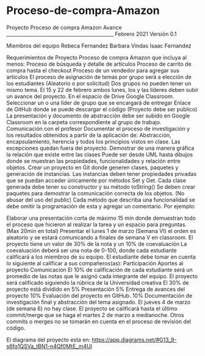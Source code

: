 # Proceso-de-compra-Amazon

Proyecto Proceso de compra Amazon
Avance
                          ____________________________________________
Febrero 2021
Versión 0.1



Miembros del equipo
Rebeca Fernandez
Barbara Vindas
Isaac Fernandez







Requerimientos de Proyecto
Proceso de compra Amazon que incluya al menos:
Proceso de búsqueda y detalle de artículos
Proceso de carrito de compra hasta el checkout
Proceso de un vendedor para agregar sus artículos
El proceso de asignación de temas por grupo será a elección de los estudiantes (Aleatorio o por solicitud) 
Dos grupos no pueden tener un mismo tema.
El 15 y 22 de febrero ambos lunes, los y las líderes deben subir un avance del proyecto. En el espacio de Drive Google Classroom. 
Seleccionar un o una líder de grupo que se encargará de entregar 
Enlace de GitHub donde se puede descargar el código (Proyecto debe ser público)
La presentación y documento de abstracción debe ser subido en Google Classroom en la carpeta correspondiente al grupo de trabajo.
Comunicación con el profesor
Documentar el proceso de investigación y los resultados obtenidos a partir de la aplicación de:
Abstracción, encapsulamiento, herencia y todos los principios vistos en clase.
Las excepciones quedan fuera del proyecto.
Demostrar de una manera gráfica la relación que existe entre las clases 
Puede ser desde UML hasta dibujos donde se muestran las propiedades, funcionalidades y relación entre objetos.
Crear un proyecto en Git donde generen clases, paquetes y generación de instancias. Las instancias deben tener propiedades privadas que se puedan acceder únicamente por métodos Set y Get.
Cada clase generada debe tener su constructor y su método toString()
Se deben crear paquetes para demostrar la comunicación correcta de los objetos. (No abusar del uso del public)
Cada método que describa una funcionalidad se debe omitir la programación de esta y agregar un comentario. Por ejemplo:

Elaborar una presentación corta de máximo 15 min donde demuestran todo el proceso que hicieron al realizar la tarea y un espacio para preguntas. (Max 20min en total)
Presentar el lunes 1 de marzo (Semana VI) el orden es aleatorio y se estará comunicando a finales de semana V en classroom.
El proyecto tiene un valor de 30% de la nota y un 10% de coevaluación
La coevaluación deberá ser una nota de 0-100, donde cada estudiante calificará a los miembros de su equipo. El estudiante debe tomar en cuenta lo siguiente al calificar a sus compañeros(as):
Participación
Aportes al proyecto
Comunicación
El 10% de calificación de cada estudiante será un promedio de las notas que le asignó cada integrante del equipo.
El proyecto será calificado siguiendo la rúbrica de la Universidad creativa
El 30% de proyecto está dividido en 
5% Presentación
5% Entrega de avances del proyecto
10% Evaluación del proyecto en GitHub.
10% Documentación de investigación final y abstracción del tema asignado. 
El jueves 4 de marzo (de semana 6) no hay clase. 
El proyecto se calificará hasta el último commit/merge que se haga el martes 2 de marzo a medianoche. Otros commits o merges no se tomarán en cuenta en el proceso de revisión del código. 

El diagrama del proyecto esta en: https://app.diagrams.net/#G13_9-s6fq1QSVa_tBN1-n4Qf0MtE_m4Ul
